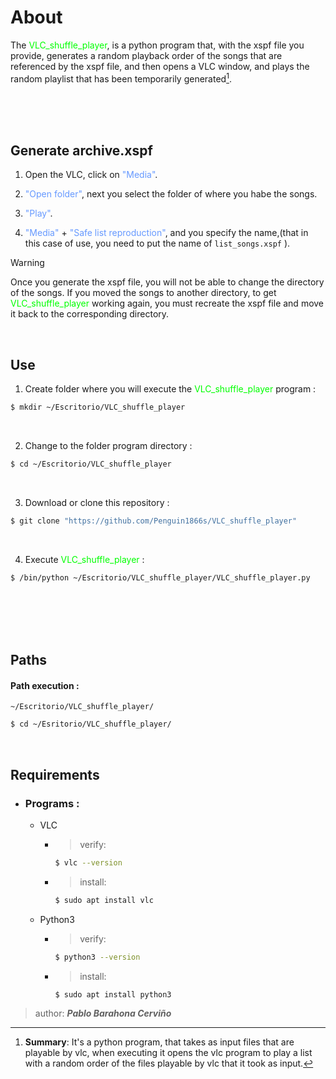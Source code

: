 # About

The <span style="color: #00FF00">VLC_shuffle_player</span>, is a python program that, with the xspf file you provide, generates a random playback order of the songs that are referenced by the xspf file, and then opens a VLC window, and plays the random playlist that has been temporarily generated[^1].

[^1]: **Summary**: It's a python program, that takes as input files that are playable by vlc, when executing it opens the vlc program to play a list with a random order of the files playable by vlc that it took as input.

<br>

<br>

<br>

## Generate archive.xspf

1. Open the VLC, click on <span style="color: #6699FF">"Media"</span>.

1. <span style="color: #6699FF">"Open folder"</span>, next you select the folder of where you habe the songs.

1. <span style="color: #6699FF">"Play"</span>.

1. <span style="color: #6699FF">"Media"</span> + <span style="color: #6699FF">"Safe list reproduction"</span>, and you specify the name,(that in this case of use, you need to put the name of `list_songs.xspf` ).

> [!WARNING]
> Once you generate the xspf file, you will not be able to change the directory of the songs.
>If you moved the songs to another directory, to get <span style="color: #00FF00">VLC_shuffle_player</span> working again, you must recreate the xspf file and move it back to the corresponding directory.

<br>

## Use

1. Create folder where you will execute the <span style="color: #00FF00">VLC_shuffle_player</span> program :

```bash
$ mkdir ~/Escritorio/VLC_shuffle_player
```

<br>

2. Change to the folder program directory :

```bash
$ cd ~/Escritorio/VLC_shuffle_player
```
<br>

3. Download or clone this repository :

```bash
$ git clone "https://github.com/Penguin1866s/VLC_shuffle_player"
```
<br>

4. Execute <span style="color: #00FF00">VLC_shuffle_player</span> :

```bash
$ /bin/python ~/Escritorio/VLC_shuffle_player/VLC_shuffle_player.py
```

<br>

<br>

<br>

<br>



## Paths

#### Path execution :

`~/Escritorio/VLC_shuffle_player/`

```bash
$ cd ~/Esritorio/VLC_shuffle_player/
```



<br>

## Requirements

- ### Programs :
  
  - VLC

    - >verify:
        ```bash
        $ vlc --version
        ```

    - >install:
        ```bash
        $ sudo apt install vlc
        ```

  - Python3

    - >verify:
        ```bash
        $ python3 --version
        ```

    - >install:
        ```bash
        $ sudo apt install python3
        ```

> author: ___Pablo Barahona Cerviño___